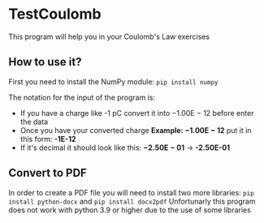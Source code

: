 # TestCoulomb
This program will help you in your Coulomb's Law exercises 
## How to use it?
First you need to install the NumPy module:
`pip install numpy`

The notation for the input of the program is:
- If you have a charge like  -1 pC convert it into −1.00E − 12 before enter the data
- Once you have your converted charge **Example: −1.00E − 12** put it in this form: **-1E-12**
- If it's decimal it should look like this: **−2.50E − 01** -> **-2.50E-01**
## Convert to PDF
In order to create a PDF file you will need to install two more libraries: `pip install python-docx` and `pip install docx2pdf`
Unfortunarly this program does not work with python 3.9 or higher due to the use of some libraries
